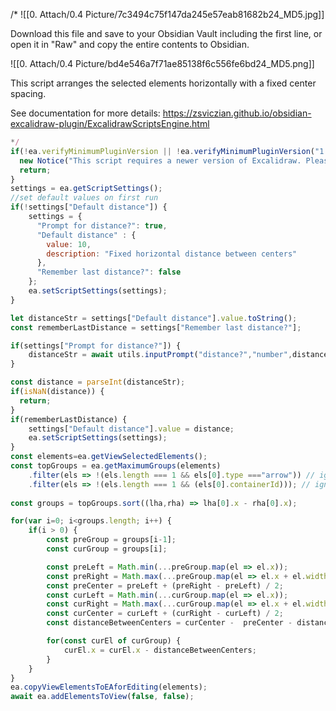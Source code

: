 /*
![[0. Attach/0.4 Picture/7c3494c75f147da245e57eab81682b24_MD5.jpg]]

Download this file and save to your Obsidian Vault including the first line, or open it in "Raw" and copy the entire contents to Obsidian.

![[0. Attach/0.4 Picture/bd4e546a7f71ae85138f6c556fe6bd24_MD5.png]]

This script arranges the selected elements horizontally with a fixed center spacing.

See documentation for more details:
https://zsviczian.github.io/obsidian-excalidraw-plugin/ExcalidrawScriptsEngine.html

```javascript
*/
if(!ea.verifyMinimumPluginVersion || !ea.verifyMinimumPluginVersion("1.5.21")) {
  new Notice("This script requires a newer version of Excalidraw. Please install the latest version.");
  return;
}
settings = ea.getScriptSettings();
//set default values on first run
if(!settings["Default distance"]) {
	settings = {
	  "Prompt for distance?": true,
	  "Default distance" : {
		value: 10,
		description: "Fixed horizontal distance between centers"
	  },
	  "Remember last distance?": false
	};
	ea.setScriptSettings(settings);
}

let distanceStr = settings["Default distance"].value.toString();
const rememberLastDistance = settings["Remember last distance?"];

if(settings["Prompt for distance?"]) {
    distanceStr = await utils.inputPrompt("distance?","number",distanceStr);
}

const distance = parseInt(distanceStr);
if(isNaN(distance)) {
  return;
}
if(rememberLastDistance) {
	settings["Default distance"].value = distance;
	ea.setScriptSettings(settings);
}
const elements=ea.getViewSelectedElements();
const topGroups = ea.getMaximumGroups(elements)
    .filter(els => !(els.length === 1 && els[0].type ==="arrow")) // ignore individual arrows
    .filter(els => !(els.length === 1 && (els[0].containerId))); // ignore text in stickynote
    
const groups = topGroups.sort((lha,rha) => lha[0].x - rha[0].x);

for(var i=0; i<groups.length; i++) {
    if(i > 0) {
        const preGroup = groups[i-1];
        const curGroup = groups[i];

        const preLeft = Math.min(...preGroup.map(el => el.x));
        const preRight = Math.max(...preGroup.map(el => el.x + el.width));
        const preCenter = preLeft + (preRight - preLeft) / 2;
        const curLeft = Math.min(...curGroup.map(el => el.x));
        const curRight = Math.max(...curGroup.map(el => el.x + el.width));
        const curCenter = curLeft + (curRight - curLeft) / 2;
        const distanceBetweenCenters = curCenter -  preCenter - distance;

        for(const curEl of curGroup) {
            curEl.x = curEl.x - distanceBetweenCenters;
        }
    }
}
ea.copyViewElementsToEAforEditing(elements);
await ea.addElementsToView(false, false);
